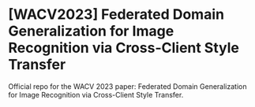 # [WACV2023] Federated Domain Generalization for Image Recognition via Cross-Client Style Transfer
Official repo for the WACV 2023 paper: Federated Domain Generalization for Image Recognition via Cross-Client Style Transfer.
